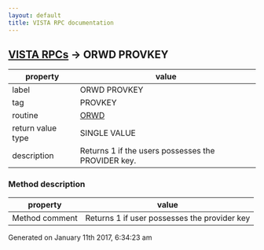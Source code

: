 ```yaml
---
layout: default
title: VISTA RPC documentation
---
```




## [VISTA RPCs](TableOfContent.md) &#8594; ORWD PROVKEY 

 property | value 
--- | --- 
 label | ORWD PROVKEY
 tag | PROVKEY
 routine | [ORWD](http://code.osehra.org/dox/Routine_ORWD_source.html)
 return value type | SINGLE VALUE
 description | Returns 1 if the users possesses the PROVIDER key.


### Method description

 property | value 
--- | --- 
 Method comment | Returns 1 if user possesses the provider key




Generated on January 11th 2017, 6:34:23 am